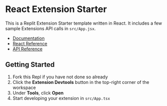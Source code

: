 # React Extension Starter

This is a Replit Extension Starter template written in React. It includes a few sample Extensions API calls in `src/App.jsx`.

 - [Documentation](https://docs.replit.com/extensions)
 - [React Reference](https://docs.replit.com/extensions/react/introduction)
 - [API Reference](https://docs.replit.com/extensions/category/api-reference)

## Getting Started

1. Fork this Repl if you have not done so already
2. Click the **Extension Devtools** button in the top-right corner of the workspace
3. Under **Tools**, click **Open**
4. Start developing your extension in `src/App.tsx`
